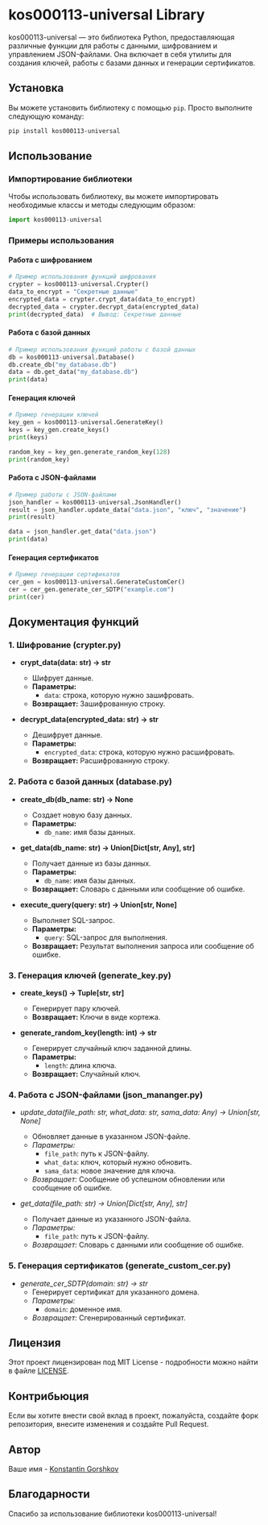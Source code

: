 # kos000113-universal Library

kos000113-universal — это библиотека Python, предоставляющая различные функции для работы с данными, шифрованием и управлением JSON-файлами. Она включает в себя утилиты для создания ключей, работы с базами данных и генерации сертификатов.

## Установка

Вы можете установить библиотеку с помощью `pip`. Просто выполните следующую команду:

```bash
pip install kos000113-universal
```

## Использование

### Импортирование библиотеки

Чтобы использовать библиотеку, вы можете импортировать необходимые классы и методы следующим образом:

```python
import kos000113-universal
```

### Примеры использования

#### Работа с шифрованием

```python
# Пример использования функций шифрования
crypter = kos000113-universal.Crypter()
data_to_encrypt = "Секретные данные"
encrypted_data = crypter.crypt_data(data_to_encrypt)
decrypted_data = crypter.decrypt_data(encrypted_data)
print(decrypted_data)  # Вывод: Секретные данные
```

#### Работа с базой данных

```python
# Пример использования функций работы с базой данных
db = kos000113-universal.Database()
db.create_db("my_database.db")
data = db.get_data("my_database.db")
print(data)
```

#### Генерация ключей

```python
# Пример генерации ключей
key_gen = kos000113-universal.GenerateKey()
keys = key_gen.create_keys()
print(keys)

random_key = key_gen.generate_random_key(128)
print(random_key)
```

#### Работа с JSON-файлами

```python
# Пример работы с JSON-файлами
json_handler = kos000113-universal.JsonHandler()
result = json_handler.update_data("data.json", "ключ", "значение")
print(result)

data = json_handler.get_data("data.json")
print(data)
```

#### Генерация сертификатов

```python
# Пример генерации сертификатов
cer_gen = kos000113-universal.GenerateCustomCer()
cer = cer_gen.generate_cer_SDTP("example.com")
print(cer)
```

## Документация функций

### 1. Шифрование (crypter.py)

- **crypt_data(data: str) -> str**
  - Шифрует данные.
  - **Параметры:**
    - `data`: строка, которую нужно зашифровать.
  - **Возвращает:** Зашифрованную строку.

- **decrypt_data(encrypted_data: str) -> str**
  - Дешифрует данные.
  - **Параметры:**
    - `encrypted_data`: строка, которую нужно расшифровать.
  - **Возвращает:** Расшифрованную строку.

### 2. Работа с базой данных (database.py)

- **create_db(db_name: str) -> None**
  - Создает новую базу данных.
  - **Параметры:**
    - `db_name`: имя базы данных.

- **get_data(db_name: str) -> Union[Dict[str, Any], str]**
  - Получает данные из базы данных.
  - **Параметры:**
    - `db_name`: имя базы данных.
  - **Возвращает:** Словарь с данными или сообщение об ошибке.

- **execute_query(query: str) -> Union[str, None]**
  - Выполняет SQL-запрос.
  - **Параметры:**
    - `query`: SQL-запрос для выполнения.
  - **Возвращает:** Результат выполнения запроса или сообщение об ошибке.

### 3. Генерация ключей (generate_key.py)

- **create_keys() -> Tuple[str, str]**
  - Генерирует пару ключей.
  - **Возвращает:** Ключи в виде кортежа.

- **generate_random_key(length: int) -> str**
  - Генерирует случайный ключ заданной длины.
  - **Параметры:**
    - `length`: длина ключа.
  - **Возвращает:** Случайный ключ.

### 4. Работа с JSON-файлами (json_mananger.py)

- *update_data(file_path: str, what_data: str, sama_data: Any) -> Union[str, None]*
  - Обновляет данные в указанном JSON-файле.
  - *Параметры:*
    - `file_path`: путь к JSON-файлу.
    - `what_data`: ключ, который нужно обновить.
    - `sama_data`: новое значение для ключа.
  - *Возвращает:* Сообщение об успешном обновлении или сообщение об ошибке.

- *get_data(file_path: str) -> Union[Dict[str, Any], str]*
  - Получает данные из указанного JSON-файла.
  - *Параметры:*
    - `file_path`: путь к JSON-файлу.
  - *Возвращает:* Словарь с данными или сообщение об ошибке.

### 5. Генерация сертификатов (generate_custom_cer.py)

- *generate_cer_SDTP(domain: str) -> str*
  - Генерирует сертификат для указанного домена.
  - *Параметры:*
    - `domain`: доменное имя.
  - *Возвращает:* Сгенерированный сертификат.

## Лицензия

Этот проект лицензирован под MIT License - подробности можно найти в файле [LICENSE](LICENSE).

## Контрибьюция

Если вы хотите внести свой вклад в проект, пожалуйста, создайте форк репозитория, внесите изменения и создайте Pull Request.

## Автор

Ваше имя - [Konstantin Gorshkov](mailto:kostya_gorshkov_06@vk.com)

## Благодарности

Спасибо за использование библиотеки kos000113-universal!

